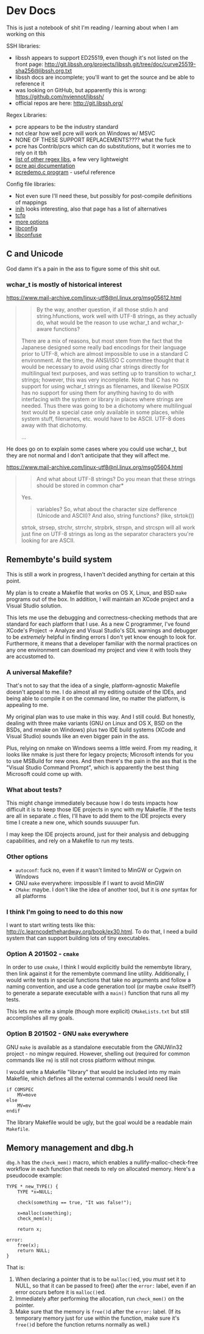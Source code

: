 # Dev Docs

This is just a notebook of shit I'm reading / learning about when I am working on this

SSH libraries: 

- libssh appears to support ED25519, even though it's not listed on the front page: 
  http://git.libssh.org/projects/libssh.git/tree/doc/curve25519-sha256@libssh.org.txt
- libssh docs are incomplete; you'll want to get the source and be able to reference it
- was looking on GitHub, but apparently this is wrong: https://github.com/nviennot/libssh/
- official repos are here: http://git.libssh.org/

Regex Libraries: 

- pcre appears to be the industry standard
- not clear how well pcre will work on Windows w/ MSVC
- NONE OF THESE SUPPORT REPLACEMENTS???? what the fuck
- pcre has Contrib/pcrs which can do substitutions, but it worries me to rely on it tbh
- [list of other regex libs](http://blog.brush.co.nz/2009/02/regex-libs/), a few very lightweight
- [pcre api documentation](http://www.gsp.com/cgi-bin/man.cgi?topic=pcreapi)
- [pcredemo.c program](http://www.opensource.apple.com/source/pcre/pcre-4.1/pcre/pcredemo.c) - useful reference

Config file libraries: 

- Not even sure I'll need these, but possibly for post-compile definitions of mappings
- [inih](http://blog.brush.co.nz/2009/02/inih/) looks interesting, also that page has a list of alternatives
- [tcfp](http://tcfp.sourceforge.net/)
- [more options](http://stackoverflow.com/questions/3695591/parsing-ini-like-configuration-files)
- [libconfig](http://www.hyperrealm.com/libconfig/)
- [libconfuse](https://github.com/martinh/libconfuse)

## C and Unicode

God damn it's a pain in the ass to figure some of this shit out. 

### wchar_t is mostly of historical interest

<https://www.mail-archive.com/linux-utf8@nl.linux.org/msg05612.html>

> > By the way, another question, if all those stdio.h and
> > string.hfunctions, work well with UTF-8 strings, as they actually do,
> > what would be
> > the reason to use wchar_t and wchar_t-aware functions?
> 
> There are a mix of reasons, but most stem from the fact that the
> Japanese designed some really bad encodings for their language prior
> to UTF-8, which are almost impossible to use in a standard C
> environment. At the time, the ANSI/ISO C committee thought that it
> would be necessary to avoid using char strings directly for
> multilingual text purposes, and was setting up to transition to
> wchar_t strings; however, this was very incomplete. Note that C has no
> support for using wchar_t strings as filenames, and likewise POSIX has
> no support for using them for anything having to do with interfacing
> with the system or library in places where strings are needed. Thus
> there was going to be a dichotomy where multilingual text would be a
> special case only available in some places, while system stuff,
> filenames, etc. would have to be ASCII. UTF-8 does away with that
> dichotomy.
> 
> ...

He does go on to explain some cases where you could use wchar_t, but they are not normal and I don't anticipate that they will affect me.  

<https://www.mail-archive.com/linux-utf8@nl.linux.org/msg05604.html>

> > And what about UTF-8 strings? Do you mean that these strings should be
> > stored in common char*
> 
> Yes.
> 
> > variables? So, what about the character size defference (Unicode and ASCII)?
> > And also, string functions? (like, strtok())
> 
> strtok, strsep, strchr, strrchr, strpbrk, strspn, and strcspn will all
> work just fine on UTF-8 strings as long as the separator characters
> you're looking for are ASCII.


## Remembyte's build system

This is still a work in progress, I haven't decided anything for certain at this point.

My plan is to create a Makefile that works on OS X, Linux, and BSD `make` programs out of the box. In addition, I will maintain an XCode project and a Visual Studio solution. 

This lets me use the debugging and correctness-checking methods that are standard for each platform that I use. As a new C programmer, I've found XCode's Project -> Analyze and Visual Studio's SDL warnings and debugger to be *extremely* helpful in finding errors I don't yet know enough to look for. Furthermore, it means that a developer familiar with the normal practices on any one environment can download my project and view it with tools they are accustomed to. 

### A universal Makefile?

That's not to say that the idea of a single, platform-agnostic Makefile doesn't appeal to me. I do almost all my editing outside of the IDEs, and being able to compile it on the command line, no matter the platform, is appealing to me. 

My original plan was to use make in this way. And I still could. But honestly, dealing with three make variants (GNU on Linux and OS X, BSD on the BSDs, and nmake on Windows) plus two IDE build systems (XCode and Visual Studio) sounds like an even bigger pain in the ass. 

Plus, relying on nmake on Windows seems a little weird. From my reading, it looks like nmake is just there for legacy projects; Microsoft intends for you to use MSBuild for new ones. And then there's the pain in the ass that is the "Visual Studio Command Prompt", which is apparently the best thing Microsoft could come up with.

### What about tests? 

This might change immediately because how I do tests impacts how difficult it is to keep those IDE projects in sync with my Makefile. If the tests are all in separate .c files, I'll have to add them to the IDE projects every time I create a new one, which sounds suuuuper fun. 

I may keep the IDE projects around, just for their analysis and debugging capabilities, and rely on a Makefile to run my tests. 

### Other options

- `autoconf`: fuck no, even if it wasn't limited to MinGW or Cygwin on Windows
- GNU `make` everywhere: impossible if I want to avoid MinGW 
- `CMake`: maybe. I don't like the idea of another tool, but it is *one* syntax for all platforms

### I think I'm going to need to do this now

I want to start writing tests like this: <http://c.learncodethehardway.org/book/ex30.html>. To do that, I need a build system that can support building lots of tiny executables. 

### Option A 201502 - `cmake` 

In order to use `cmake`, I think I would explicitly build the remembyte library, then link against it for the remembyte command line utility. Additionally, I would write tests in special functions that take no arguments and follow a naming convention, and use a code generation tool (or maybe `cmake` itself?) to generate a separate executable with a `main()` function that runs all my tests. 

This lets me write a simple (though more explicit) `CMakeLists.txt` but still accomplishes all my goals.

### Option B 201502 - GNU `make` everywhere

GNU `make` is available as a standalone executable from the GNUWin32 project - no mingw required. However, shelling out (required for common commands like `rm`) is still not cross platform without mingw. 

I would write a Makefile "library" that would be included into my main Makefile, which defines all the external commands I would need like 

    if COMSPEC
        MV=move
    else
        MV=mv
    endif

The library Makefile would be ugly, but the goal would be a readable main `Makefile`.

## Memory management and dbg.h

`dbg.h` has the `check_mem()` macro, which enables a nullify-malloc-check-free workflow in each function that needs to rely on allocated memory. Here's a pseudocode example:

    TYPE * new_TYPE() {
        TYPE *x=NULL;

        check(something == true, "It was false!");

        x=malloc(something);
        check_mem(x);

        return x;

    error:
        free(x);
        return NULL;
    }

That is: 

1. When declaring a pointer that is to be `malloc()`ed, you *must* set it to NULL, so that it can be passed to free() after the `error:` label, even if an error occurs before it is `malloc()`ed. 
2. Immediately after performing the allocation, run `check_mem()` on the pointer. 
3. Make sure that the memory is `free()`d after the `error:` label. (If its temporary memory just for use within the function, make sure it's `free()`d before the function returns normally as well.)


